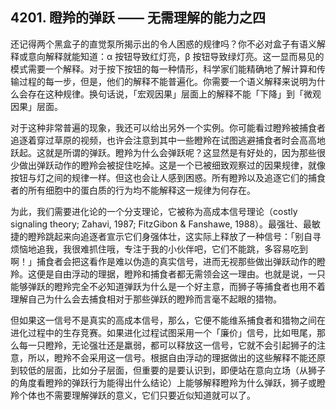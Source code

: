 ## 4201. 瞪羚的弹跃 —— 无需理解的能力之四

还记得两个黑盒子的直觉泵所揭示出的令人困惑的规律吗？你不必对盒子有语义解释或意向解释就能知道：α 按钮导致红灯亮，β 按钮导致绿灯亮。这一显而易见的模式需要一个解释。对于按下按钮的每一种情形，科学家们能精确地了解计算和传输过程的每一步，但是，他们的解释不能普遍化。你需要一个语义解释来说明为什么会存在这种规律。换句话说，「宏观因果」层面上的解释不能「下降」到「微观因果」层面。

对于这种非常普遍的现象，我还可以给出另外一个实例。你可能看过瞪羚被捕食者追逐着穿过草原的视频，也许会注意到其中一些瞪羚在试图逃避捕食者时会高高地跃起。这就是所谓的弹跃。瞪羚为什么会弹跃呢？这显然是有好处的，因为那些很少做出弹跃动作的瞪羚会被捉住吃掉。这是一个已被细致观察过的因果规律，就像按钮与灯之间的规律一样。但这也会让人感到困惑。所有瞪羚以及追逐它们的捕食者的所有细胞中的蛋白质的行为均不能解释这一规律为何存在。

为此，我们需要进化论的一个分支理论，它被称为高成本信号理论（costly signaling theory; Zahavi, 1987; FitzGibon & Fanshawe, 1988）。最强壮、最敏捷的瞪羚跳起来向追逐者宣示它们身强体壮，这实际上释放了一种信号：「别自寻烦恼地追我，我很难抓住哦，专注于我的小伙伴吧，它们不能跳，多容易吃到啊！」捕食者会把这看作是难以伪造的真实信号，进而无视那些做出弹跃动作的瞪羚。这便是自由浮动的理据，瞪羚和捕食者都无需领会这一理由。也就是说，一只能够弹跃的瞪羚完全不必知道弹跃为什么是一个好主意，而狮子等捕食者也用不着理解自己为什么会去捕食相对于那些弹跃的瞪羚而言毫不起眼的猎物。

但如果这一信号不是真实的高成本信号，那么，它便不能维系捕食者和猎物之间在进化过程中的生存竞赛。如果进化过程试图采用一个「廉价」信号，比如甩尾，那么每一只瞪羚，无论强壮还是羸弱，都可以释放这一信号，它就不会引起狮子的注意，所以，瞪羚不会采用这一信号。根据自由浮动的理据做出的这些解释不能还原到较低的层面，比如分子层面，但重要的是要认识到，即便站在意向立场（从狮子的角度看瞪羚的弹跃行为能得出什么结论）上能够解释瞪羚为什么弹跃，狮子或瞪羚个体也不需要理解弹跃的意义，它们只要近似知道就可以了。

